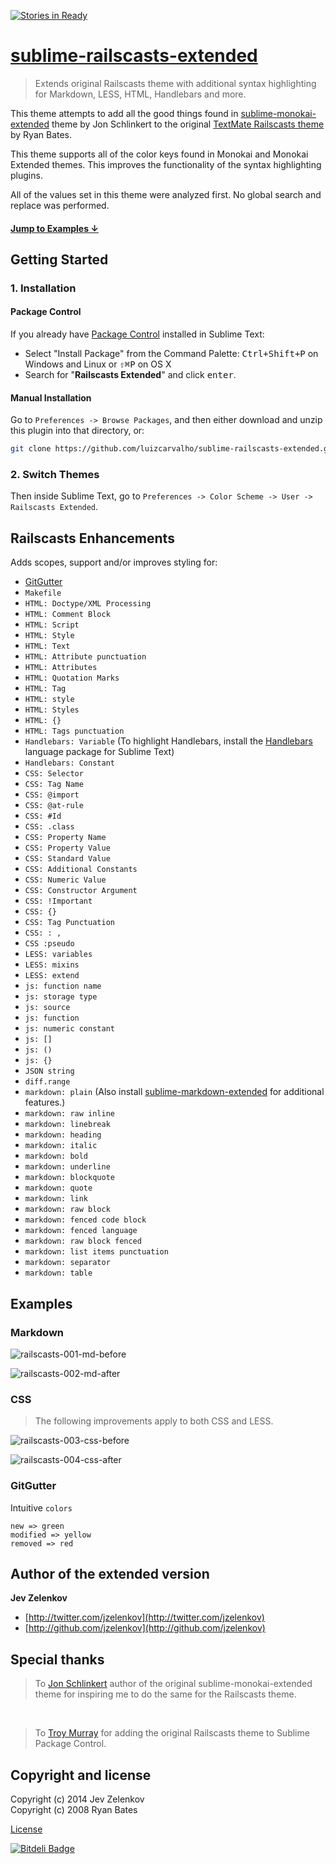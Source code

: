 [![Stories in Ready](https://badge.waffle.io/jzelenkov/sublime-railscasts-extended.png?label=in%20progress&title=In%20Progress)](https://waffle.io/jzelenkov/sublime-railscasts-extended)
# [sublime-railscasts-extended](https://github.com/jzelenkov/sublime-railscasts-extended)

> Extends original Railscasts theme with additional syntax highlighting for Markdown, LESS, HTML, Handlebars and more.

This theme attempts to add all the good things found in [sublime-monokai-extended](https://github.com/jonschlinkert/sublime-monokai-extended) theme by Jon Schlinkert to the original [TextMate Railscasts theme](https://github.com/ryanb/textmate-themes) by Ryan Bates.

This theme supports all of the color keys found in Monokai and Monokai Extended themes. This improves the functionality of the syntax highlighting plugins.

All of the values set in this theme were analyzed first. No global search and replace was performed.


#### [Jump to Examples ↓](#examples)

## Getting Started

### 1. Installation

#### Package Control

If you already have [Package Control](http://wbond.net/sublime_packages/package_control/) installed in Sublime Text:

* Select "Install Package" from the Command Palette: <kbd>Ctrl+Shift+P</kbd> on Windows and Linux or <kbd>⇧⌘P</kbd> on OS X
* Search for "**Railscasts Extended**" and click <kbd>enter</kbd>.

#### Manual Installation

Go to `Preferences -> Browse Packages`, and then either download and unzip this plugin into that directory, or:

``` bash
git clone https://github.com/luizcarvalho/sublime-railscasts-extended.git "sublime-railscasts-extended"
```

### 2. Switch Themes

Then inside Sublime Text, go to `Preferences -> Color Scheme -> User -> Railscasts Extended`.


## Railscasts Enhancements

Adds scopes, support and/or improves styling for:

* [GitGutter](https://github.com/jisaacks/GitGutter)
* `Makefile`
* `HTML: Doctype/XML Processing`
* `HTML: Comment Block`
* `HTML: Script`
* `HTML: Style`
* `HTML: Text`
* `HTML: Attribute punctuation`
* `HTML: Attributes`
* `HTML: Quotation Marks`
* `HTML: Tag`
* `HTML: style`
* `HTML: Styles`
* `HTML: {}`
* `HTML: Tags punctuation`
* `Handlebars: Variable` (To highlight Handlebars, install the [Handlebars](https://github.com/daaain/Handlebars) language package for Sublime Text)
* `Handlebars: Constant`
* `CSS: Selector`
* `CSS: Tag Name`
* `CSS: @import`
* `CSS: @at-rule`
* `CSS: #Id`
* `CSS: .class`
* `CSS: Property Name`
* `CSS: Property Value`
* `CSS: Standard Value`
* `CSS: Additional Constants`
* `CSS: Numeric Value`
* `CSS: Constructor Argument`
* `CSS: !Important`
* `CSS: {}`
* `CSS: Tag Punctuation`
* `CSS: : ,`
* `CSS :pseudo`
* `LESS: variables`
* `LESS: mixins`
* `LESS: extend`
* `js: function name`
* `js: storage type`
* `js: source`
* `js: function`
* `js: numeric constant`
* `js: []`
* `js: ()`
* `js: {}`
* `JSON string`
* `diff.range`
* `markdown: plain` (Also install [sublime-markdown-extended](https://github.com/jonschlinkert/sublime-markdown-extended) for additional features.)
* `markdown: raw inline`
* `markdown: linebreak`
* `markdown: heading`
* `markdown: italic`
* `markdown: bold`
* `markdown: underline`
* `markdown: blockquote`
* `markdown: quote`
* `markdown: link`
* `markdown: raw block`
* `markdown: fenced code block`
* `markdown: fenced language`
* `markdown: raw block fenced`
* `markdown: list items punctuation`
* `markdown: separator`
* `markdown: table`


## Examples

### Markdown

![railscasts-001-md-before](https://f.cloud.github.com/assets/205659/2443257/953bc540-ae31-11e3-9bc5-3f963c17f5a5.png)

![railscasts-002-md-after](https://f.cloud.github.com/assets/205659/2443262/a034d8a6-ae31-11e3-84d0-5a1cae8ae2b6.png)


### CSS

> The following improvements apply to both CSS and LESS.

![railscasts-003-css-before](https://f.cloud.github.com/assets/205659/2443263/a84dec58-ae31-11e3-8532-d59a8e1fd527.png)

![railscasts-004-css-after](https://f.cloud.github.com/assets/205659/2443264/a868faa2-ae31-11e3-9e37-2d7b81a24fb9.png)


### GitGutter

Intuitive `colors`

	new => green
	modified => yellow
	removed => red


## Author of the extended version

__Jev Zelenkov__

* [http://twitter.com/jzelenkov](http://twitter.com/jzelenkov)
* [http://github.com/jzelenkov](http://github.com/jzelenkov)


## Special thanks

> To [Jon Schlinkert](https://github.com/jonschlinkert) author of the original sublime-monokai-extended theme for inspiring me to do the same for the Railscasts theme.

<br/>

> To [Troy Murray](https://github.com/tdm00) for adding the original Railscasts theme to Sublime Package Control.


## Copyright and license

Copyright (c) 2014 Jev Zelenkov <br/>
Copyright (c) 2008 Ryan Bates


[License](LICENSE)


[![Bitdeli Badge](https://d2weczhvl823v0.cloudfront.net/jzelenkov/sublime-railscasts-extended/trend.png)](https://bitdeli.com/free "Bitdeli Badge")

